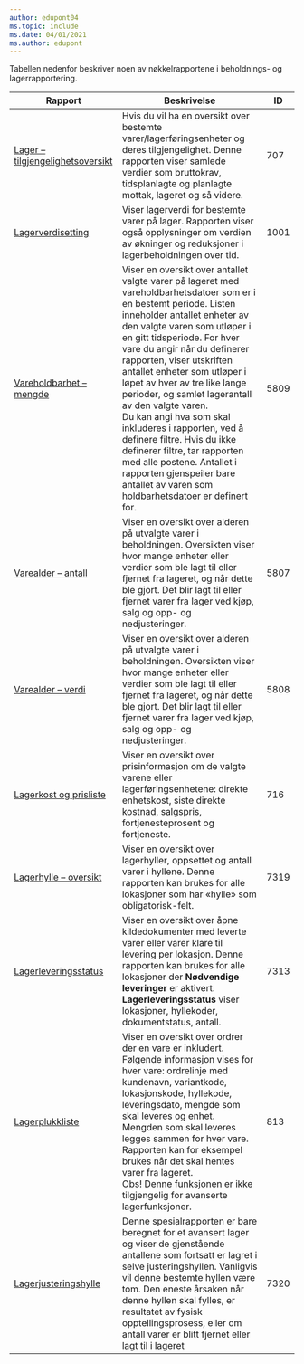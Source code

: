 ```yaml
---
author: edupont04
ms.topic: include
ms.date: 04/01/2021
ms.author: edupont
---
```


Tabellen nedenfor beskriver noen av nøkkelrapportene i beholdnings- og lagerrapportering.

| Rapport | Beskrivelse | ID | 
|---------|---------|---------|
|[Lager – tilgjengelighetsoversikt](https://businesscentral.dynamics.com?report=707)|Hvis du vil ha en oversikt over bestemte varer/lagerføringsenheter og deres tilgjengelighet. Denne rapporten viser samlede verdier som bruttokrav, tidsplanlagte og planlagte mottak, lageret og så videre. |707|
|[Lagerverdisetting](https://businesscentral.dynamics.com?report=1001)|Viser lagerverdi for bestemte varer på lager. Rapporten viser også opplysninger om verdien av økninger og reduksjoner i lagerbeholdningen over tid.|1001|
|[Vareholdbarhet – mengde](https://businesscentral.dynamics.com?report=5809)|Viser en oversikt over antallet valgte varer på lageret med vareholdbarhetsdatoer som er i en bestemt periode. Listen inneholder antallet enheter av den valgte varen som utløper i en gitt tidsperiode. For hver vare du angir når du definerer rapporten, viser utskriften antallet enheter som utløper i løpet av hver av tre like lange perioder, og samlet lagerantall av den valgte varen.<br>Du kan angi hva som skal inkluderes i rapporten, ved å definere filtre. Hvis du ikke definerer filtre, tar rapporten med alle postene. Antallet i rapporten gjenspeiler bare antallet av varen som holdbarhetsdatoer er definert for.|5809|
|[Varealder – antall](https://businesscentral.dynamics.com?report=5807)|Viser en oversikt over alderen på utvalgte varer i beholdningen. Oversikten viser hvor mange enheter eller verdier som ble lagt til eller fjernet fra lageret, og når dette ble gjort. Det blir lagt til eller fjernet varer fra lager ved kjøp, salg og opp- og nedjusteringer.|5807|
|[Varealder – verdi](https://businesscentral.dynamics.com?report=5808)|Viser en oversikt over alderen på utvalgte varer i beholdningen. Oversikten viser hvor mange enheter eller verdier som ble lagt til eller fjernet fra lageret, og når dette ble gjort. Det blir lagt til eller fjernet varer fra lager ved kjøp, salg og opp- og nedjusteringer.|5808|
|[Lagerkost og prisliste](https://businesscentral.dynamics.com?report=716)|Viser en oversikt over prisinformasjon om de valgte varene eller lagerføringsenhetene: direkte enhetskost, siste direkte kostnad, salgspris, fortjenesteprosent og fortjeneste. |716|
|[Lagerhylle – oversikt](https://businesscentral.dynamics.com?report=7319)|Viser en oversikt over lagerhyller, oppsettet og antall varer i hyllene. Denne rapporten kan brukes for alle lokasjoner som har «hylle» som obligatorisk-felt. |7319|
|[Lagerleveringsstatus](https://businesscentral.dynamics.com?report=7313)|Viser en oversikt over åpne kildedokumenter med leverte varer eller varer klare til levering per lokasjon. Denne rapporten kan brukes for alle lokasjoner der **Nødvendige leveringer** er aktivert. **Lagerleveringsstatus** viser lokasjoner, hyllekoder, dokumentstatus, antall.|7313|
|[Lagerplukkliste](https://businesscentral.dynamics.com?report=813)|Viser en oversikt over ordrer der en vare er inkludert. Følgende informasjon vises for hver vare: ordrelinje med kundenavn, variantkode, lokasjonskode, hyllekode, leveringsdato, mengde som skal leveres og enhet. Mengden som skal leveres legges sammen for hver vare. Rapporten kan for eksempel brukes når det skal hentes varer fra lageret.<br>Obs! Denne funksjonen er ikke tilgjengelig for avanserte lagerfunksjoner.|813|
|[Lagerjusteringshylle](https://businesscentral.dynamics.com?report=7320)|Denne spesialrapporten er bare beregnet for et avansert lager og viser de gjenstående antallene som fortsatt er lagret i selve justeringshyllen. Vanligvis vil denne bestemte hyllen være tom. Den eneste årsaken når denne hyllen skal fylles, er resultatet av fysisk opptellingsprosess, eller om antall varer er blitt fjernet eller lagt til i lageret|7320|